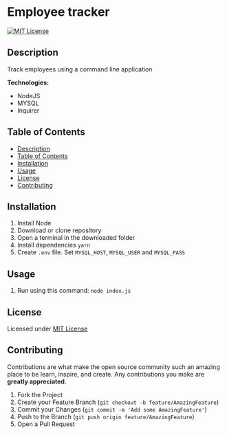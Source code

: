 # Employee tracker

[![MIT License](https://img.shields.io/badge/License-MIT-yellow.svg)](https://opensource.org/licenses/MIT)

## Description

Track employees using a command line application

**Technologies:**
* NodeJS
* MYSQL
* Inquirer

## Table of Contents

  - [Description](#description)
  - [Table of Contents](#table-of-contents)
  - [Installation](#installation)
  - [Usage](#usage)
  - [License](#license)
  - [Contributing](#contributing)

## Installation

1. Install Node
1. Download or clone repository
1. Open a terminal in the downloaded folder
1. Install dependencies `yarn`
1. Create `.env` file. Set `MYSQL_HOST`, `MYSQL_USER` and `MYSQL_PASS`

## Usage

1. Run using this command: `node index.js`


## License

Licensed under [MIT License](https://opensource.org/licenses/MIT)

## Contributing

Contributions are what make the open source community such an amazing place to be learn, inspire, and create. Any contributions you make are **greatly appreciated**.

1. Fork the Project
2. Create your Feature Branch (`git checkout -b feature/AmazingFeature`)
3. Commit your Changes (`git commit -m 'Add some AmazingFeature'`)
4. Push to the Branch (`git push origin feature/AmazingFeature`)
5. Open a Pull Request